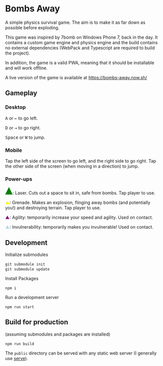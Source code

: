 # Bombs Away

A simple physics survival game. The aim is to make it as far down as possible before exploding.

This game was inspired by 7bomb on Windows Phone 7, back in the day. It contains a custom game engine and physics engine and the build contains no external dependencies (WebPack and Typescript are required to build the project).

In addition, the game is a valid PWA, meaning that it should be installable and will work offline.

A live version of the game is available at https://bombs-away.now.sh/

## Gameplay

### Desktop

<kbd>A</kbd> or <kbd>←</kbd> to go left.

<kbd>D</kbd> or <kbd>→</kbd> to go right.

<kbd>Space</kbd> or <kbd>W</kbd> to jump.

### Mobile 
Tap the left side of the screen to go left, and the right side to go right. Tap the other side of the screen (when moving in a direction) to jump.

### Power-ups

![green triangle](docs/laser.svg): Laser. Cuts out a space to sit in, safe from bombs. Tap player to use.

<span style="color: yellow">▲</span>: Grenade. Makes an explosion, flinging away bombs (and potentially you!) and destroying terrain. Tap player to use.

<span style="color: purple">▲</span>: Agility: temporarily increase your speed and agility. Used on contact.

<span style="color: lightblue">▲</span>: Invulnerability: temporarily makes you invulnerable! Used on contact.

## Development

Initialize submodules

    git submodule init
    git submodule update

Install Packages

    npm i

Run a development server

    npm run start

## Build for production

(assuming submodules and packages are installed)

    npm run build

The `public` directory can be served with any static web server (I generally use [serve](https://www.npmjs.com/package/serve)).